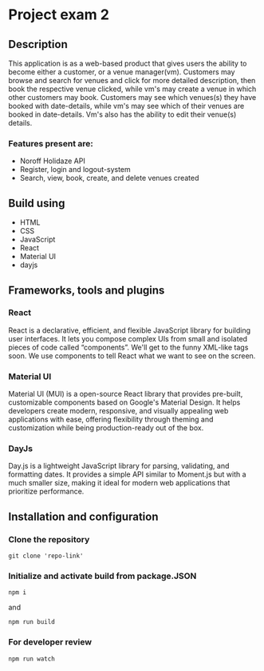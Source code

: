 # Project exam 2

## Description

This application is as a web-based product that gives users the ability to become either a customer, or a venue manager(vm). Customers may browse and search for venues and click for more detailed description, then book the respective venue clicked, while vm's may create a venue in which other customers may book. Customers may see which venues(s) they have booked with date-details, while vm's may see which of their venues are booked in date-details. Vm's also has the ability to edit their venue(s) details.

### Features present are:

- Noroff Holidaze API
- Register, login and logout-system
- Search, view, book, create, and delete venues created

## Build using

- HTML
- CSS
- JavaScript
- React
- Material UI
- dayjs

## Frameworks, tools and plugins

### React

React is a declarative, efficient, and flexible JavaScript library for building user interfaces. It lets you compose complex UIs from small and isolated pieces of code called “components”. We'll get to the funny XML-like tags soon. We use components to tell React what we want to see on the screen.

### Material UI

Material UI (MUI) is a open-source React library that provides pre-built, customizable components based on Google's Material Design. It helps developers create modern, responsive, and visually appealing web applications with ease, offering flexibility through theming and customization while being production-ready out of the box.

### DayJs

Day.js is a lightweight JavaScript library for parsing, validating, and formatting dates. It provides a simple API similar to Moment.js but with a much smaller size, making it ideal for modern web applications that prioritize performance.

## Installation and configuration

### Clone the repository

```
git clone 'repo-link'
```

### Initialize and activate build from package.JSON

```
npm i
```

and

```
npm run build
```

### For developer review

```
npm run watch
```
